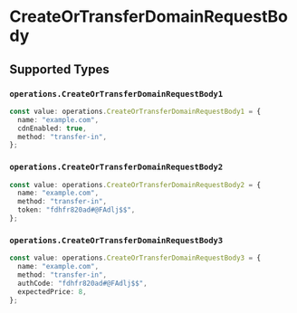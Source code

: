 # CreateOrTransferDomainRequestBody


## Supported Types

### `operations.CreateOrTransferDomainRequestBody1`

```typescript
const value: operations.CreateOrTransferDomainRequestBody1 = {
  name: "example.com",
  cdnEnabled: true,
  method: "transfer-in",
};
```

### `operations.CreateOrTransferDomainRequestBody2`

```typescript
const value: operations.CreateOrTransferDomainRequestBody2 = {
  name: "example.com",
  method: "transfer-in",
  token: "fdhfr820ad#@FAdlj$$",
};
```

### `operations.CreateOrTransferDomainRequestBody3`

```typescript
const value: operations.CreateOrTransferDomainRequestBody3 = {
  name: "example.com",
  method: "transfer-in",
  authCode: "fdhfr820ad#@FAdlj$$",
  expectedPrice: 8,
};
```

